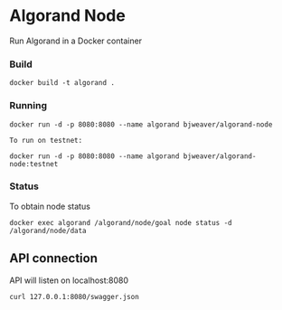# Algorand Node

Run Algorand in a Docker container



### Build

```
docker build -t algorand .
```

### Running


```
docker run -d -p 8080:8080 --name algorand bjweaver/algorand-node

To run on testnet:

docker run -d -p 8080:8080 --name algorand bjweaver/algorand-node:testnet
```

### Status

To obtain node status

```
docker exec algorand /algorand/node/goal node status -d /algorand/node/data
```

## API connection

API will listen on localhost:8080

```
curl 127.0.0.1:8080/swagger.json
```
